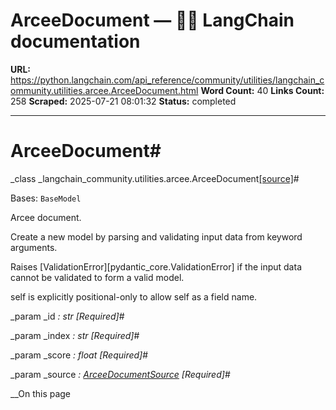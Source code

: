 # ArceeDocument — 🦜🔗 LangChain  documentation

**URL:** https://python.langchain.com/api_reference/community/utilities/langchain_community.utilities.arcee.ArceeDocument.html
**Word Count:** 40
**Links Count:** 258
**Scraped:** 2025-07-21 08:01:32
**Status:** completed

---

# ArceeDocument\#

_class _langchain\_community.utilities.arcee.ArceeDocument[\[source\]](https://python.langchain.com/api_reference/_modules/langchain_community/utilities/arcee.html#ArceeDocument)\#     

Bases: `BaseModel`

Arcee document.

Create a new model by parsing and validating input data from keyword arguments.

Raises \[ValidationError\]\[pydantic\_core.ValidationError\] if the input data cannot be validated to form a valid model.

self is explicitly positional-only to allow self as a field name.

_param _id _: str_ _\[Required\]_\#     

_param _index _: str_ _\[Required\]_\#     

_param _score _: float_ _\[Required\]_\#     

_param _source _: [ArceeDocumentSource](https://python.langchain.com/api_reference/community/utilities/langchain_community.utilities.arcee.ArceeDocumentSource.html#langchain_community.utilities.arcee.ArceeDocumentSource "langchain_community.utilities.arcee.ArceeDocumentSource")_ _\[Required\]_\#     

__On this page